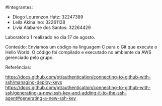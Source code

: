 #Integrantes:

- Diogo Lourenzon Hatz: 32247389
- Leila Akina Ino: 32261128
- Livia Alabarse dos Santos: 32264429

Laboratório 1 realizado no dia 17 de agosto.

Conteúdo: Enviamos um código na linguagem C para o Git que execute o Hello World. O código foi compilado e executado no ambiente da AWS gerenciado pelo grupo. 

Referências:

https://docs.github.com/pt/authentication/connecting-to-github-with-ssh/managing-deploy-keys
https://docs.github.com/pt/authentication/connecting-to-github-with-ssh/generating-a-new-ssh-key-and-adding-it-to-the-ssh-agent#generating-a-new-ssh-key
